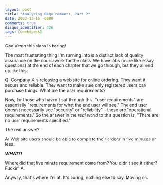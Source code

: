 ```yaml
---
layout: post
title: "Analyzing Requirements, Part 2"
date: 2003-12-16 -0800
comments: true
disqus_identifier: 426
tags: [GeekSpeak]
---
```

God *damn* this class is boring!
 
 The most frustrating thing I'm running into is a distinct lack of
quality assurance on the coursework for the class. We have labs (more
like essay questions) at the end of each chapter that we go through, but
they all end up like this:
 
 Q: Company X is releasing a web site for online ordering. They want it
secure and reliable. They want to make sure only registered users can
purchase things. What are the user requirements?
 
 Now, for those who haven't sat through this, "user requirements" are
essentially "requirements for what the end user will see." The end user
doesn't necessarily see "security" or "reliability" - those are
"operational requirements." So the answer in the *real world* to this
question is, "There are no user requirements specified."
 
 The real answer?
 
 A: Web site users should be able to complete their orders in five
minutes or less.
 
 ***WHAT?!***
 
 Where did that five minute requirement come from? You didn't see it
either? Fuckin' A.
 
 Anyway, that's where I'm at. It's boring, nothing else to say. Moving
on.
